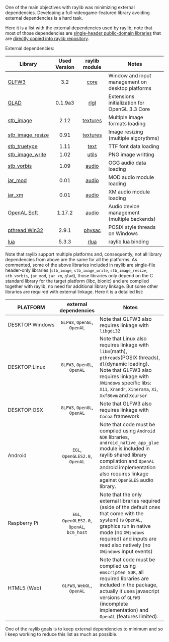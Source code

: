 One of the main objectives with raylib was minimizing external dependencies. Developing a full-videogame-featured library avoiding external dependencies is a hard task.

Here it is a list with the external dependencies used by raylib; note that most of those dependencies are [single-header public-domain libraries](https://github.com/nothings/stb) that are [directly copied into raylib repository](https://github.com/raysan5/raylib/tree/develop/src/external).

External dependencies:

Library | Used Version | raylib module | Notes
--- | :---: | :---: | ---
[GLFW3](http://www.glfw.org/) | 3.2 | [core](https://github.com/raysan5/raylib/blob/develop/src/core.c) | Window and input management on desktop platforms
[GLAD](https://github.com/raysan5/raylib/blob/develop/src/external/glad.h) | 0.1.9a3 | [rlgl](https://github.com/raysan5/raylib/blob/develop/src/rlgl.c) | Extensions initialization for OpenGL 3.3 Core
[stb_image](https://github.com/raysan5/raylib/blob/develop/src/external/stb_image.h) | 2.12 | [textures](https://github.com/raysan5/raylib/blob/develop/src/texture.c) | Multiple image formats loading
[stb_image_resize](https://github.com/raysan5/raylib/blob/develop/src/external/stb_image_resize.h) | 0.91 | [textures](https://github.com/raysan5/raylib/blob/develop/src/texture.c) | Image resizing (multiple algorythms)
[stb_truetype](https://github.com/raysan5/raylib/blob/develop/src/external/stb_truetype.h) | 1.11 | [text](https://github.com/raysan5/raylib/blob/develop/src/text.c) | TTF font data loading
[stb_image_write](https://github.com/raysan5/raylib/blob/develop/src/external/stb_image_write.h) | 1.02 | [utils](https://github.com/raysan5/raylib/blob/develop/src/utils.c) | PNG image writting
[stb_vorbis](https://github.com/raysan5/raylib/blob/develop/src/external/stb_vorbis.h) | 1.09 | [audio](https://github.com/raysan5/raylib/blob/develop/src/audio.c) | OGG audio data loading
[jar_mod](https://github.com/raysan5/raylib/blob/develop/src/external/jar_mod.h) | 0.01 | [audio](https://github.com/raysan5/raylib/blob/develop/src/audio.c) | MOD audio module loading
[jar_xm](https://github.com/raysan5/raylib/blob/develop/src/external/jar_xm.h) | 0.01 | [audio](https://github.com/raysan5/raylib/blob/develop/src/audio.c) | XM audio module loading
[OpenAL Soft](http://kcat.strangesoft.net/openal.html) | 1.17.2 | [audio](https://github.com/raysan5/raylib/blob/develop/src/audio.c) | Audio device management (multiple backends)
[pthread Win32](https://www.sourceware.org/pthreads-win32/) | 2.9.1 | [physac](https://github.com/raysan5/raylib/blob/develop/src/physac.h) | POSIX style threads on Windows
[lua](https://www.lua.org/about.html) | 5.3.3 | [rlua](https://github.com/raysan5/raylib/blob/develop/src/rlua.h) | raylib lua binding

Note that raylib support multiple platforms and, consequently, not all library dependencies from above are the same for all the platforms. As commented, some of the above libraries included in raylib are single-file header-only libraries (`stb_image`, `stb_image_write`, `stb_image_resize`, `stb_vorbis`, `jar_mod`, `jar_xm`, `glad`), those libraries only depend on the C standard library for the target platform (libc, bionic) and are compiled together with raylib, no need for additional library linkage. But some other libraries are required with external linkage. Here it is a detailed list:

PLATFORM | external dependencies | Notes
--- | :---: | ---
DESKTOP:Windows | `GLFW3`, `OpenGL`, `OpenAL` | Note that GLFW3 also requires linkage with `libgdi32`
DESKTOP:Linux | `GLFW3`, `OpenGL`, `OpenAL` | Note that Linux also requires linkage with `libm`(math), `pthreads`(POSIX threads), `dl`(dynamic loading). Note that GLFW3 also requires linkage with `XWindows` specific libs: `X11`, `Xrandr`, `Xinerama`, `Xi`, `Xxf86vm` and `Xcursor`
DESKTOP:OSX | `GLFW3`, `OpenGL`, `OpenAL` | Note that GLFW3 also requires linkage with `Cocoa` framework
Android | `EGL`, `OpenGLES2.0`, `OpenAL` | Note that code must be compiled using `Android NDK` libraries, `android_native_app_glue` module is included in raylib shared library compilation and `OpenAL` android implementation also requires linkage against `OpenSLES` audio library.
Raspberry Pi | `EGL`, `OpenGLES2.0`, `OpenAL`, `bcm_host` | Note that the only external libraries required (aside of the default ones that come with the system) is `OpenAL`, graphics run in native mode (no `XWindows` required) and inputs are read also natively (no `XWindows` input events)
HTML5 (Web) | `GLFW3`, `WebGL`, `OpenAL` | Note that code must be compiled using `emscripten SDK`, all required libraries are included in the package, actually it uses javascript versions of `GLFW3` (incomplete implementation) and `OpenAL` (features limited).

One of the raylib goals is to keep external dependencies to minimum and so I keep working to reduce this list as much as possible.




